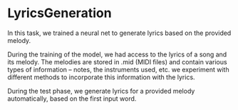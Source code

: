 # LyricsGeneration

In this task, we trained a neural net to generate lyrics based on the provided melody.

During the training of the model, we had access to the lyrics of a song and its melody. The melodies are stored in .mid (MIDI files) and contain various types of information – notes, the instruments used, etc. we experiment with different methods to incorporate this information with the lyrics.

During the test phase, we generate lyrics for a provided melody automatically, based on the first input word.
